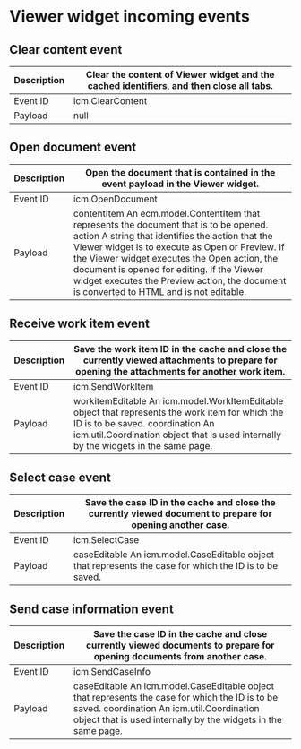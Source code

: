 # Viewer widget incoming events

## Clear content event

| Description   | Clear the content of Viewer widget and the cached identifiers, and then close all tabs.   |
|---------------|-------------------------------------------------------------------------------------------|
| Event ID      | icm.ClearContent                                                                          |
| Payload       | null                                                                                      |

## Open document event

| Description   | Open the document that is contained in the event payload in the Viewer widget.                                                                                                                                                                                                                                                                                                          |
|---------------|-----------------------------------------------------------------------------------------------------------------------------------------------------------------------------------------------------------------------------------------------------------------------------------------------------------------------------------------------------------------------------------------|
| Event ID      | icm.OpenDocument                                                                                                                                                                                                                                                                                                                                                                        |
| Payload       | contentItem An ecm.model.ContentItem that represents the document that is to be opened. action A string that identifies the action that the Viewer widget is to execute as Open or Preview. If the Viewer widget executes the Open action, the document is opened for editing. If the Viewer widget executes the Preview action, the document is converted to HTML and is not editable. |

## Receive work item event

| Description   | Save the work item ID in the cache and close the currently viewed attachments to prepare for opening the attachments for another work item.                                                                                |
|---------------|----------------------------------------------------------------------------------------------------------------------------------------------------------------------------------------------------------------------------|
| Event ID      | icm.SendWorkItem                                                                                                                                                                                                           |
| Payload       | workitemEditable An icm.model.WorkItemEditable object that represents the work item for which the ID is to be saved. coordination An icm.util.Coordination object that is used internally by the widgets in the same page. |

## Select case event

| Description   | Save the case ID in the cache and close the currently viewed document to prepare for opening another case.   |
|---------------|--------------------------------------------------------------------------------------------------------------|
| Event ID      | icm.SelectCase                                                                                               |
| Payload       | caseEditable An icm.model.CaseEditable object that represents the case for which the ID is to be saved.      |

## Send case information event

| Description   | Save the case ID in the cache and close currently viewed documents to prepare for opening documents from another case.                                                                                        |
|---------------|---------------------------------------------------------------------------------------------------------------------------------------------------------------------------------------------------------------|
| Event ID      | icm.SendCaseInfo                                                                                                                                                                                              |
| Payload       | caseEditable An icm.model.CaseEditable object that represents the case for which the ID is to be saved. coordination An icm.util.Coordination object that is used internally by the widgets in the same page. |